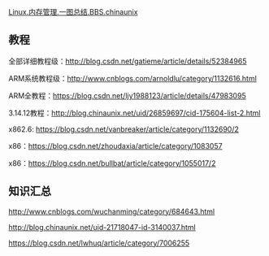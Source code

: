 [Linux.内存管理.一图总结.BBS.chinaunix](http://bbs.chinaunix.net/thread-3760371-1-1.html)

## 教程

全部详细教程级：http://blog.csdn.net/gatieme/article/details/52384965

ARM系统教程级：http://www.cnblogs.com/arnoldlu/category/1132616.html

ARM全教程：https://blog.csdn.net/ljy1988123/article/details/47983095

3.14.12教程：http://blog.chinaunix.net/uid/26859697/cid-175604-list-2.html

x862.6: https://blog.csdn.net/vanbreaker/article/category/1132690/2

x86：https://blog.csdn.net/zhoudaxia/article/category/1083057

x86：https://blog.csdn.net/bullbat/article/category/1055017/2

## 知识汇总

http://www.cnblogs.com/wuchanming/category/684643.html

http://blog.chinaunix.net/uid-21718047-id-3140037.html

https://blog.csdn.net/lwhuq/article/category/7006255